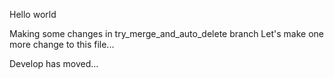 Hello world

Making some changes in try_merge_and_auto_delete branch
Let's make one more change to this file...

Develop has moved...
